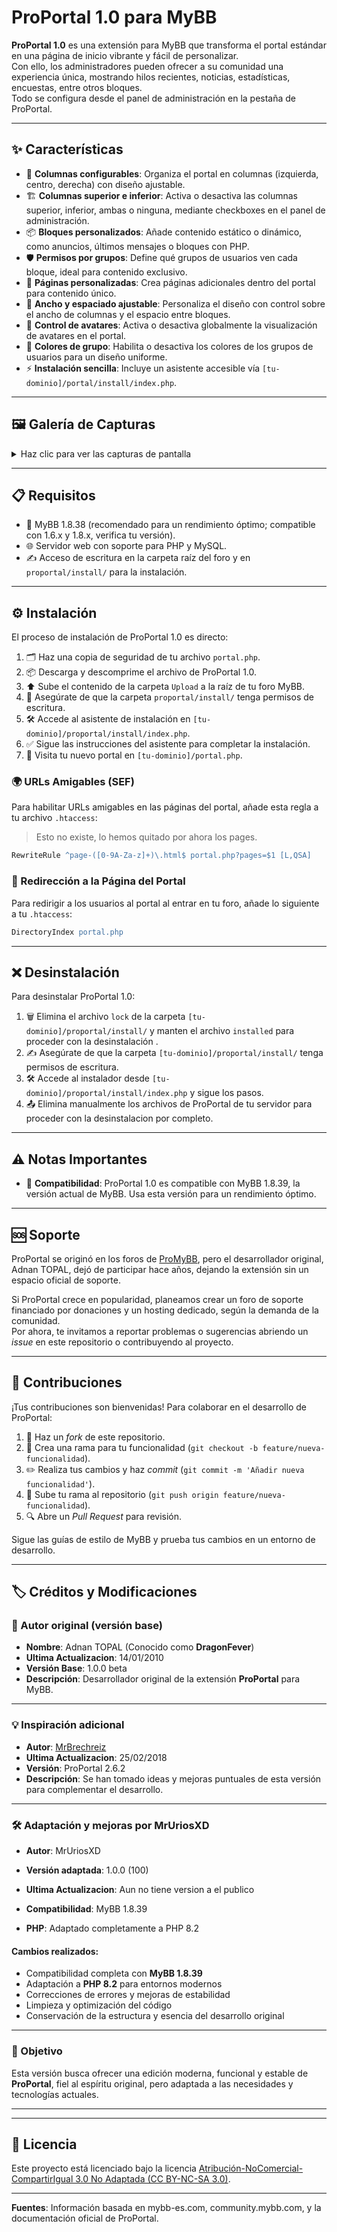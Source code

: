 # ProPortal 1.0 para MyBB

**ProPortal 1.0** es una extensión para MyBB que transforma el portal estándar en una página de inicio vibrante y fácil de personalizar.  
Con ello, los administradores pueden ofrecer a su comunidad una experiencia única, mostrando hilos recientes, noticias, estadísticas, encuestas, entre otros bloques.  
Todo se configura desde el panel de administración en la pestaña de ProPortal.

---

## ✨ Características

- 🧩 **Columnas configurables**: Organiza el portal en columnas (izquierda, centro, derecha) con diseño ajustable.
- 🏗️ **Columnas superior e inferior**: Activa o desactiva las columnas superior, inferior, ambas o ninguna, mediante checkboxes en el panel de administración.
- 📦 **Bloques personalizados**: Añade contenido estático o dinámico, como anuncios, últimos mensajes o bloques con PHP.
- 🛡️ **Permisos por grupos**: Define qué grupos de usuarios ven cada bloque, ideal para contenido exclusivo.
- 📄 **Páginas personalizadas**: Crea páginas adicionales dentro del portal para contenido único.
- 📐 **Ancho y espaciado ajustable**: Personaliza el diseño con control sobre el ancho de columnas y el espacio entre bloques.
- 👤 **Control de avatares**: Activa o desactiva globalmente la visualización de avatares en el portal.
- 🎨 **Colores de grupo**: Habilita o desactiva los colores de los grupos de usuarios para un diseño uniforme.
- ⚡ **Instalación sencilla**: Incluye un asistente accesible vía `[tu-dominio]/portal/install/index.php`.

---

## 🖼️ Galería de Capturas

<details>
  <summary>Haz clic para ver las capturas de pantalla</summary>

  | ℹ️ Información del ProPortal | ⚙️ Configuración del ProPortal | 🧮 Gestión de Bloques | 🏠 Vista General del ProPortal |
  |:---------------------------:|:-----------------------------:|:--------------------:|:-----------------------------:|
  | <img src="https://github.com/user-attachments/assets/38548ec4-16d3-4e66-bf85-78c6c0565b8d" width="400"/> | <img src="https://github.com/user-attachments/assets/3148ab17-b8c0-4a11-b541-036b81b3f8fa" width="400"/> | <img src="https://github.com/user-attachments/assets/d24642da-d167-4a71-a667-c91ca9f5df3d" width="400"/> | <img src="https://github.com/user-attachments/assets/3c80633d-973c-41f3-9466-2e23e7483d71" width="400"/> |

</details>

---

## 📋 Requisitos

- 💬 MyBB 1.8.38 (recomendado para un rendimiento óptimo; compatible con 1.6.x y 1.8.x, verifica tu versión).
- 🌐 Servidor web con soporte para PHP y MySQL.
- ✍️ Acceso de escritura en la carpeta raíz del foro y en `proportal/install/` para la instalación.

---

## ⚙️ Instalación

El proceso de instalación de ProPortal 1.0 es directo:

1. 🗂️ Haz una copia de seguridad de tu archivo `portal.php`.
2. 📦 Descarga y descomprime el archivo de ProPortal 1.0.
3. ⬆️ Sube el contenido de la carpeta `Upload` a la raíz de tu foro MyBB.
4. 🔑 Asegúrate de que la carpeta `proportal/install/` tenga permisos de escritura.
5. 🛠️ Accede al asistente de instalación en `[tu-dominio]/proportal/install/index.php`.
6. ✅ Sigue las instrucciones del asistente para completar la instalación.
7. 🌟 Visita tu nuevo portal en `[tu-dominio]/portal.php`.

### 🌍 URLs Amigables (SEF)

Para habilitar URLs amigables en las páginas del portal, añade esta regla a tu archivo `.htaccess`:

> Esto no existe, lo hemos quitado por ahora los pages.
```apache
RewriteRule ^page-([0-9A-Za-z]+)\.html$ portal.php?pages=$1 [L,QSA]
```

### 🔁 Redirección a la Página del Portal

Para redirigir a los usuarios al portal al entrar en tu foro, añade lo siguiente a tu `.htaccess`:

```apache
DirectoryIndex portal.php
```

---

## ❌ Desinstalación

Para desinstalar ProPortal 1.0:

1. 🗑️ Elimina el archivo `lock` de la carpeta `[tu-dominio]/proportal/install/` y manten el archivo `installed` para proceder con la desinstalación .
2. ✍️ Asegúrate de que la carpeta `[tu-dominio]/proportal/install/` tenga permisos de escritura.
3. 🛠️ Accede al instalador desde `[tu-dominio]/proportal/install/index.php` y sigue los pasos.  
4. 📤 Elimina manualmente los archivos de ProPortal de tu servidor para proceder con la desinstalacion por completo.

---

## ⚠️ Notas Importantes

- 🧩 **Compatibilidad**: ProPortal 1.0 es compatible con MyBB 1.8.39, la versión actual de MyBB. Usa esta versión para un rendimiento óptimo.

---

## 🆘 Soporte

ProPortal se originó en los foros de [ProMyBB](http://www.promybb.com), pero el desarrollador original, Adnan TOPAL, dejó de participar hace años, dejando la extensión sin un espacio oficial de soporte.

Si ProPortal crece en popularidad, planeamos crear un foro de soporte financiado por donaciones y un hosting dedicado, según la demanda de la comunidad.  
Por ahora, te invitamos a reportar problemas o sugerencias abriendo un *issue* en este repositorio o contribuyendo al proyecto.

---

## 🤝 Contribuciones

¡Tus contribuciones son bienvenidas! Para colaborar en el desarrollo de ProPortal:

1. 🍴 Haz un *fork* de este repositorio.
2. 🌿 Crea una rama para tu funcionalidad (`git checkout -b feature/nueva-funcionalidad`).
3. ✏️ Realiza tus cambios y haz *commit* (`git commit -m 'Añadir nueva funcionalidad'`).
4. 🚀 Sube tu rama al repositorio (`git push origin feature/nueva-funcionalidad`).
5. 🔍 Abre un *Pull Request* para revisión.

Sigue las guías de estilo de MyBB y prueba tus cambios en un entorno de desarrollo.

---

## 🏷️ Créditos y Modificaciones

### 👤 Autor original (versión base)
- **Nombre**: Adnan TOPAL  (Conocido como **DragonFever**)
- **Ultima Actualizacion**: 14/01/2010
- **Versión Base**: 1.0.0 beta  
- **Descripción**: Desarrollador original de la extensión **ProPortal** para MyBB.

---

### 💡 Inspiración adicional
- **Autor**: [MrBrechreiz](https://www.mybb.de/forum/user-5076.html)
- **Ultima Actualizacion**:	25/02/2018
- **Versión**: ProPortal 2.6.2
- **Descripción**: Se han tomado ideas y mejoras puntuales de esta versión para complementar el desarrollo.

---

### 🛠️ Adaptación y mejoras por MrUriosXD

- **Autor**: MrUriosXD  
- **Versión adaptada**: 1.0.0 (100)
- **Ultima Actualizacion**:	Aun no tiene version a el publico

- **Compatibilidad**: MyBB 1.8.39  
- **PHP**: Adaptado completamente a PHP 8.2

#### Cambios realizados:
- Compatibilidad completa con **MyBB 1.8.39**
- Adaptación a **PHP 8.2** para entornos modernos
- Correcciones de errores y mejoras de estabilidad
- Limpieza y optimización del código
- Conservación de la estructura y esencia del desarrollo original

---

### 🎯 Objetivo

Esta versión busca ofrecer una edición moderna, funcional y estable de **ProPortal**, fiel al espíritu original, pero adaptada a las necesidades y tecnologías actuales.


----------------------------------------

---

## 📜 Licencia

Este proyecto está licenciado bajo la licencia [Atribución-NoComercial-CompartirIgual 3.0 No Adaptada (CC BY-NC-SA 3.0)](https://creativecommons.org/licenses/by-nc-sa/3.0/deed.es).

---

**Fuentes**: Información basada en mybb-es.com, community.mybb.com, y la documentación oficial de ProPortal.
